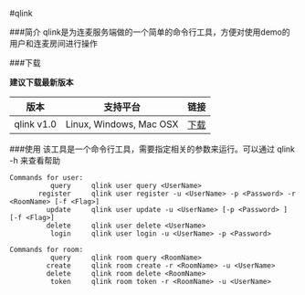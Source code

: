 #qlink

###简介
qlink是为连麦服务端做的一个简单的命令行工具，方便对使用demo的用户和连麦房间进行操作

###下载

**建议下载最新版本**

|版本     |支持平台|链接|
|--------|---------|----|
|qlink v1.0|Linux, Windows, Mac OSX|[下载](http://devtools.qiniu.com/qfetch-v1.4.zip)|

###使用
该工具是一个命令行工具，需要指定相关的参数来运行。可以通过 qlink -h 来查看帮助

```
Commands for user:
          query		qlink user query <UserName>
       register		qlink user register -u <UserName> -p <Password> -r <RoomName> [-f <Flag>]
         update		qlink user update -u <UserName> [-p <Password> ] [-f <Flag>]
         delete		qlink user delete <UserName>
          login		qlink user login -u <UserName> -p <Password>

Commands for room:
          query		qlink room query <RoomName>
         create		qlink room create -r <RoomName> -u <UserName>
         delete		qlink room delete <RoomName>
          token		qlink room token -r <RoomName> -u <UserName>
```